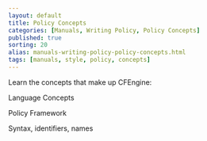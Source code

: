 ```yaml
---
layout: default
title: Policy Concepts
categories: [Manuals, Writing Policy, Policy Concepts]
published: true
sorting: 20
alias: manuals-writing-policy-policy-concepts.html
tags: [manuals, style, policy, concepts]
---
```


Learn the concepts that make up CFEngine:

Language Concepts

Policy Framework

Syntax, identifiers, names



 